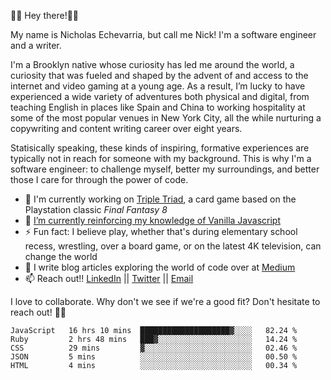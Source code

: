 👋🏾 Hey there!👋🏾

My name is Nicholas Echevarria, but call me Nick! I'm a software engineer and a writer. 

I'm a Brooklyn native whose curiosity has led me around the world, a curiosity that was fueled and shaped by the advent of and access to the internet and video gaming at a young age. As a result, I’m lucky to have experienced a wide variety of adventures both physical and digital, from teaching English in places like Spain and China to working hospitality at some of the most popular venues in New York City, all the while nurturing a copywriting and content writing career over eight years. 

Statisically speaking, these kinds of inspiring, formative experiences are typically not in reach for someone with my background. This is why I'm a software engineer: to challenge myself, better my surroundings, and better those I care for through the power of code. 

- 🔨 I'm currently working on [Triple Triad](https://youtu.be/QHVHftxr2os), a card game based on the Playstation classic _Final Fantasy 8_
- 🌱 [I’m currently reinforcing my knowledge of Vanilla Javascript](https://eloquentjavascript.net/)
- ⚡️ Fun fact: I believe play, whether that's during elementary school recess, wrestling, over a board game, or on the latest 4K television, can change the world
- 📖 I write blog articles exploring the world of code over at [Medium](https://medium.com/@nickechevarria)
- 📫 Reach out!! [LinkedIn](https://www.linkedin.com/in/nicholasechevarria/) || [Twitter](https://twitter.com/_nickechevarria) || [Email](nick.echev@gmail.com)

I love to collaborate. Why don't we see if we're a good fit? Don't hesitate to reach out! ✌🏾  
<!--START_SECTION:waka-->
```text
JavaScript   16 hrs 10 mins  ████████████████████▓░░░░   82.24 % 
Ruby         2 hrs 48 mins   ███▓░░░░░░░░░░░░░░░░░░░░░   14.24 % 
CSS          29 mins         ▓░░░░░░░░░░░░░░░░░░░░░░░░   02.46 % 
JSON         5 mins          ░░░░░░░░░░░░░░░░░░░░░░░░░   00.50 % 
HTML         4 mins          ░░░░░░░░░░░░░░░░░░░░░░░░░   00.34 % 
```
<!--END_SECTION:waka-->


